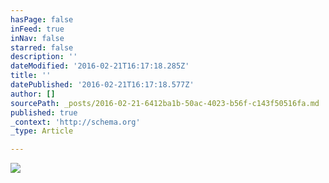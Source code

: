 ```yaml
---
hasPage: false
inFeed: true
inNav: false
starred: false
description: ''
dateModified: '2016-02-21T16:17:18.285Z'
title: ''
datePublished: '2016-02-21T16:17:18.577Z'
author: []
sourcePath: _posts/2016-02-21-6412ba1b-50ac-4023-b56f-c143f50516fa.md
published: true
_context: 'http://schema.org'
_type: Article

---
```

![](https://the-grid-user-content.s3-us-west-2.amazonaws.com/987cc169-9aa6-4789-83af-2259dc757f4d.png)